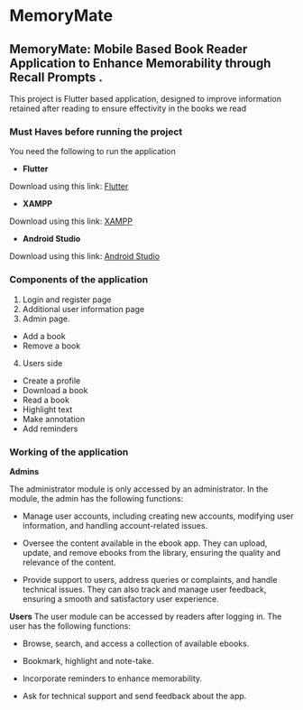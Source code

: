 # MemoryMate

## MemoryMate: Mobile Based Book Reader Application to Enhance Memorability through Recall Prompts .

This project is Flutter based application, designed to improve information retained after reading to ensure effectivity in the books we read

### Must Haves before running the project

You need the following to run the application

 - **Flutter**

Download using this link:   [Flutter](https://flutter.dev/)

- **XAMPP**

Download using this link: [XAMPP](https://www.apachefriends.org/download.html)

- **Android Studio**

Download using this link: [Android Studio](https://developer.android.com/studio/install)

### Components of the application

1. Login and register page
2. Additional user information page
3. Admin page. 
  - Add a book
  - Remove a book
4. Users side
  - Create a profile
  - Download a book
  - Read a book
  - Highlight text
  - Make annotation
  - Add reminders

### Working of the application

**Admins**

The administrator module is only accessed by an administrator. In the module, the admin has the following functions: 

- Manage user accounts, including creating new accounts, modifying user information, and handling account-related issues. 

- Oversee the content available in the ebook app. They can upload, update, and remove ebooks from the library, ensuring the quality and relevance of the content. 

- Provide support to users, address queries or complaints, and handle technical issues. They can also track and manage user feedback, ensuring a smooth and satisfactory user experience. 

**Users**
The user module can be accessed by readers after logging in. The user has the following functions:  

- Browse, search, and access a collection of available ebooks.  

- Bookmark, highlight and note-take. 

- Incorporate reminders to enhance memorability. 

- Ask for technical support and send feedback about the app. 

